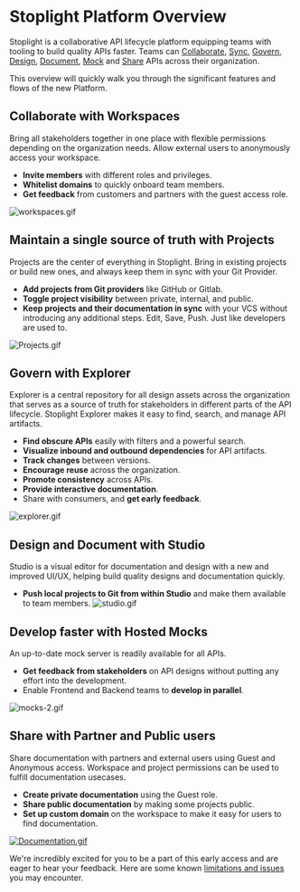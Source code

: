 # Stoplight Platform Overview
Stoplight is a collaborative API lifecycle platform equipping teams with tooling to build quality APIs faster. Teams can [Collaborate](#collaborate-with-workspaces), [Sync](#maintain-a-single-source-of-truth-with-projects), [Govern](#govern-with-explorer), [Design](#design-and-document-with-studio), [Document](#design-and-document-with-studio), [Mock](#develop-faster-with-hosted-mocks) and [Share](#share-with-Partner-and-public-users) APIs across their organization.

This overview will quickly walk you through the significant features and flows of the new Platform. 

## Collaborate with Workspaces
Bring all stakeholders together in one place with flexible permissions depending on the organization needs. Allow external users to anonymously access your workspace.

- **Invite members** with different roles and privileges.
- **Whitelist domains** to quickly onboard team members.
- **Get feedback** from customers and partners with the guest access role.

![workspaces.gif](https://s6.gifyu.com/images/workspaces.gif)


## Maintain a single source of truth with Projects
Projects are the center of everything in Stoplight. Bring in existing projects or build new ones, and always keep them in sync with your Git Provider.  

- **Add projects from Git providers** like GitHub or Gitlab. 
- **Toggle project visibility** between private, internal, and public.
- **Keep projects and their documentation in sync** with your VCS without introducing any additional steps. Edit, Save, Push. Just like developers are used to.

![Projects.gif](https://s6.gifyu.com/images/Projects.gif)

 
## Govern with Explorer
Explorer is a central repository for all design assets across the organization that serves as a source of truth for stakeholders in different parts of the API lifecycle. Stoplight Explorer makes it easy to find, search, and manage API artifacts.

- **Find obscure APIs** easily with filters and a powerful search.
- **Visualize inbound and outbound dependencies** for API artifacts.
- **Track changes** between versions.
- **Encourage reuse** across the organization.
- **Promote consistency** across APIs.
- **Provide interactive documentation**.
- Share with consumers, and **get early feedback**.

![explorer.gif](https://s6.gifyu.com/images/explorer.gif)

## Design and Document with Studio
Studio is a visual editor for documentation and design with a new and improved UI/UX, helping build quality designs and documentation quickly. 

- **Push local projects to Git from within Studio** and make them available to team members. 
![studio.gif](https://s6.gifyu.com/images/studio.gif)

## Develop faster with Hosted Mocks
An up-to-date mock server is readily available for all APIs.

- **Get feedback from stakeholders** on API designs without putting any effort into the development.
- Enable Frontend and Backend teams to **develop in parallel**.

![mocks-2.gif](https://s6.gifyu.com/images/mocks-2.gif)

## Share with Partner and Public users
Share documentation with partners and external users using Guest and Anonymous access. Workspace and project permissions can be used to fulfill documentation usecases. 

- **Create private documentation** using the Guest role.
- **Share public documentation** by making some projects public. 
- **Set up custom domain** on the workspace to make it easy for users to find documentation.  

[![Documentation.gif](https://s7.gifyu.com/images/Documentation.gif)](https://gifyu.com/image/nWoW)

We're incredibly excited for you to be a part of this early access and are eager to hear your feedback. Here are some known [limitations and issues](2.limtations.md) you may encounter.